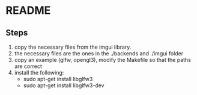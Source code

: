 # README

## Steps

1. copy the necessary files from the imgui library.
2. the necessary files are the ones in the ./backends and ./imgui folder
3. copy an example (glfw, opengl3), modify the Makefile so that the paths are correct
4. install the following:
    - sudo apt-get install libglfw3
    - sudo apt-get install libglfw3-dev

